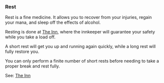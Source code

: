 ### Rest
Rest is a fine medicine. It allows you to recover from your injuries, regain your mana, and sleep off the effects
  of alcohol.

Resting is done at [The Inn](../inn/index.md), where the innkeeper will guarantee your safety while you take a load off.

A short rest will get you up and running again quickly, while a long rest will fully restore you.

You can only perform a finite number of short rests before needing to take a proper break and rest fully.

See: [The Inn](../inn/index.md)


